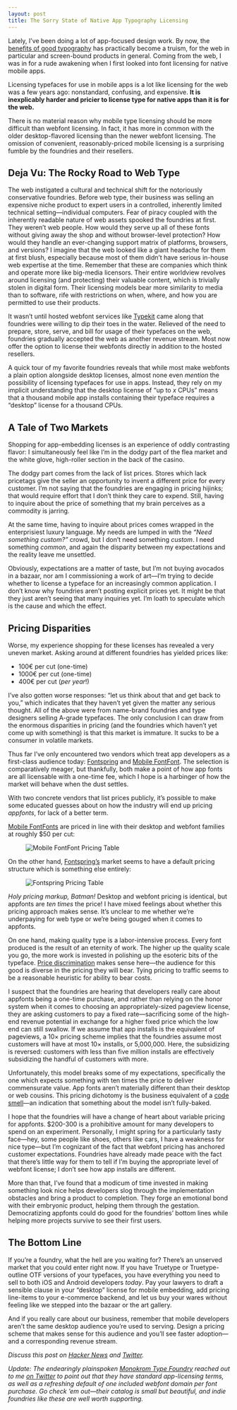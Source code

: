 ```yaml
---
layout: post
title: The Sorry State of Native App Typography Licensing
---
```


Lately, I’ve been doing a lot of app-focused design work. By now, the [benefits of good typography](http://affect.media.mit.edu/pdfs/05.larson-picard.pdf) has practically become a truism, for the web in particular and screen-bound products in general. Coming from the web, I was in for a rude awakening when I first looked into font licensing for native mobile apps.

Licensing typefaces for use in mobile apps is a lot like licensing for the web was a few years ago: nonstandard, confusing, and expensive. __It is inexplicably harder and pricier to license type for native apps than it is for the web.__

There is no material reason why mobile type licensing should be more difficult than webfont licensing. In fact, it has more in common with the older desktop-flavored licensing than the newer webfont licensing. The omission of convenient, reasonably-priced mobile licensing is a surprising fumble by the foundries and their resellers.

## Deja Vu: The Rocky Road to Web Type

The web instigated a cultural and technical shift for the notoriously conservative foundries. Before web type, their business was selling an expensive niche product to expert users in a controlled, inherently limited technical setting—individual computers. Fear of piracy coupled with the inherently readable nature of web assets spooked the foundries at first. They weren’t web people. How would they serve up all of these fonts without giving away the shop and without browser-level protection? How would they handle an ever-changing support matrix of platforms, browsers, and versions? I imagine that the web looked like a giant headache for them at first blush, especially because most of them didn’t have serious in-house web expertise at the time. Remember that these are companies which think and operate more like big-media licensors. Their entire worldview revolves around licensing (and protecting) their valuable content, which is trivially stolen in digital form. Their licensing models bear more similarity to media than to software, rife with restrictions on when, where, and how you are permitted to use their products.

It wasn’t until hosted webfont services like [Typekit](http://typekit.com) came along that foundries were willing to dip their toes in the water. Relieved of the need to prepare, store, serve, and bill for usage of their typefaces on the web, foundries gradually accepted the web as another revenue stream. Most now offer the option to license their webfonts directly in addition to the hosted resellers.

A quick tour of my favorite foundries reveals that while most make webfonts a plain option alongside desktop licenses, almost none even _mention_ the possibility of licensing typefaces for use in apps. Instead, they rely on my implicit understanding that the desktop license of “up to _x_ CPUs” means that a thousand mobile app installs containing their typeface requires a “desktop” license for a thousand CPUs.

## A Tale of Two Markets

Shopping for app-embedding licenses is an experience of oddly contrasting flavor: I simultaneously feel like I’m in the dodgy part of the flea market and the white glove, high-roller section in the back of the casino.

The dodgy part comes from the lack of list prices. Stores which lack pricetags give the seller an opportunity to invent a different price for every customer. I’m not saying that the foundries are engaging in pricing hijinks; that would require effort that I don’t think they care to expend. Still, having to inquire about the price of something that my brain perceives as a commodity is jarring.

At the same time, having to inquire about prices comes wrapped in the enterprisiest luxury language. My needs are lumped in with the _“Need something custom?”_ crowd, but I don’t need something _custom_. I need something _common_, and again the disparity between my expectations and the reality leave me unsettled.

Obviously, expectations are a matter of taste, but I’m not buying avocados in a bazaar, nor am I commissioning a work of art—I’m trying to decide whether to license a typeface for an increasingly common application. I don’t know why foundries aren’t posting explicit prices yet. It might be that they just aren’t seeing that many inquiries yet. I’m loath to speculate which is the cause and which the effect.

## Pricing Disparities

Worse, my experience shopping for these licenses has revealed a very uneven market. Asking around at different foundries has yielded prices like:

* 100€ per cut (one-time)
* 1000€ per cut (one-time)
* 400€ per cut (_per year_!)

I’ve also gotten worse responses: “let us think about that and get back to you,” which indicates that they haven’t yet given the matter any serious thought. All of the above were from name-brand foundries and type designers selling A-grade typefaces. The only conclusion I can draw from the enormous disparities in pricing (and the foundries which haven’t yet come up with something) is that this market is immature. It sucks to be a consumer in volatile markets.

Thus far I’ve only encountered two vendors which treat app developers as a first-class audience today: [Fontspring](http://www.fontspring.com/app-fonts) and [Mobile FontFont](http://mobilefontfonts.com). The selection is comparatively meager, but thankfully, both make a point of how app fonts are all licensable with a one-time fee, which I hope is a harbinger of how the market will behave when the dust settles.

With two concrete vendors that list prices publicly, it’s possible to make some educated guesses about on how the industry will end up pricing _appfonts_, for lack of a better term.

[Mobile FontFonts](http://mobilefontfonts.com) are priced in line with their desktop and webfont families at roughly $50 per cut:

<figure>
<img src="http://f.cl.ly/items/0k3J0y1T1z1e2h0U390J/Screen%20Shot%202012-12-19%20at%203.12.35%20PM.png" alt="Mobile FontFont Pricing Table">
</figure>

On the other hand, [Fontspring’s](http://fontspring.com) market seems to have a default pricing structure which is something else entirely:

<figure>
<img src="http://f.cl.ly/items/3k0o0D0P1c1M3b22343C/Screen%20Shot%202012-12-19%20at%203.52.33%20PM.png" alt="Fontspring Pricing Table">
</figure>

_Holy pricing markup, Batman!_ Desktop and webfont pricing is identical, but appfonts are _ten times_ the price! I have mixed feelings about whether this pricing approach makes sense. It’s unclear to me whether we’re underpaying for web type or we’re being gouged when it comes to appfonts.

On one hand, making quality type is a labor-intensive process. Every font produced is the result of an eternity of work. The higher up the quality scale you go, the more work is invested in polishing up the esoteric bits of the typeface. [Price discrimination](http://en.wikipedia.org/wiki/Price_discrimination#Third_degree_price_discrimination) makes sense here—the audience for this good is diverse in the pricing they will bear. Tying pricing to traffic seems to be a reasonable heuristic for ability to bear costs.

I suspect that the foundries are hearing that developers really care about appfonts being a one-time purchase, and rather than relying on the honor system when it comes to choosing an appropriately-sized pageview license, they are asking customers to pay a fixed rate—sacrificing some of the high-end revenue potential in exchange for a higher fixed price which the low end can still swallow. If we assume that app installs is the equivalent of pageviews, a 10× pricing scheme implies that the foundries assume most customers will have at most 10× installs, or 5,000,000. Here, the subsidizing is reversed: customers with less than five million installs are effectively subsidizing the handful of customers with more.

Unfortunately, this model breaks some of my expectations, specifically the one which expects something with ten times the price to deliver commensurate value. App fonts aren’t materially different than their desktop or web cousins. This pricing dichotomy is the business equivalent of a [code smell](http://en.wikipedia.org/wiki/Code_smell)—an indication that something about the model isn’t fully-baked. 

I hope that the foundries will have a change of heart about variable pricing for appfonts. $200-300 is a prohibitive amount for many developers to spend on an experiment. Personally, I might spring for a particularly tasty face—hey, some people like shoes, others like cars, I have a weakness for nice type—but I’m cognizant of the fact that webfont pricing has anchored customer expectations. Foundries have already made peace with the fact that there’s little way for them to tell if I’m buying the appropriate level of webfont license; I don’t see how app installs are different.

More than that, I’ve found that a modicum of time invested in making something look nice helps developers slog through the implementation obstacles and bring a product to completion. They forge an emotional bond with their embryonic product, helping them through the gestation. Democratizing appfonts could do good for the foundries’ bottom lines while helping more projects survive to see their first users.


## The Bottom Line

If you’re a foundry, what the hell are you waiting for? There’s an unserved market that you could enter right now. If you have Truetype or Truetype-outline OTF versions of your typefaces, you have everything you need to sell to both iOS and Android developers _today_. Pay your lawyers to draft a sensible clause in your “desktop” license for mobile embedding, add pricing line-items to your e-commerce backend, and let us buy your wares without feeling like we stepped into the bazaar or the art gallery.

And if you really care about our business, remember that mobile developers aren’t the same desktop audience you’re used to serving. Design a pricing scheme that makes sense for this audience and you’ll see faster adoption—and a corresponding revenue stream.

_Discuss this post on [Hacker News](http://news.ycombinator.com/item?id=4945043) and [Twitter](http://twitter.com/idangazit)._

_Update: The endearingly plainspoken [Monokrom Type Foundry](https://monokrom.no/) reached out to me [on Twitter](https://twitter.com/monokromfonts/status/281555158767378432) to point out that they have standard app-licensing terms, as well as a refreshing default of one included webfont domain per font purchase. Go check ’em out—their catalog is small but beautiful, and indie foundries like these are well worth supporting._
